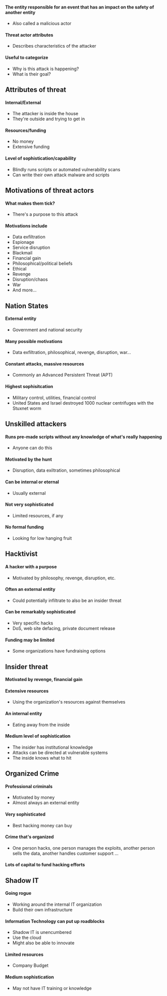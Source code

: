 #### The entity responsible for an event that has an impact on the safety of another entity
- Also called a malicious actor
#### Threat actor attributes
- Describes characteristics of the attacker
#### Useful to categorize
- Why is this attack is happening?
- What is their goal?


## Attributes of threat
#### Internal/External
- The attacker is inside the house
- They're outside and trying to get in
#### Resources/funding
- No money
- Extensive funding
#### Level of sophistication/capability
- Blindly runs scripts or automated vulnerability scans
- Can write their own attack malware and scripts


## Motivations of threat actors
#### What makes them tick?
- There's a purpose to this attack
#### Motivations include
- Data exfiltration
- Espionage
- Service disruption
- Blackmail
- Financial gain
- Philosophical/political beliefs
- Ethical
- Revenge
- Disruption/chaos
- War
- And more...


## Nation States
#### External entity
- Government and national security
#### Many possible motivations
- Data exfiltration, philosophical, revenge, disruption, war...
#### Constant attacks, massive resources
- Commonly an Advanced Persistent Threat (APT)
#### Highest sophisitcation
- Military control, utilities, financial control
- United States and Israel destroyed 1000 nuclear centrifuges with the Stuxnet worm


## Unskilled attackers
#### Runs pre-made scripts without any knowledge of what's really happening
- Anyone can do this
#### Motivated by the hunt
- Disruption, data exiltration, sometimes philosophical
#### Can be internal or eternal
- Usually external
#### Not very sophisticated
- Limited resources, if any
#### No formal funding
- Looking for low hanging fruit


## Hacktivist
#### A hacker with a purpose
- Motivated by philosophy, revenge, disruption, etc.
#### Often an external entity
- Could potentially infiltrate to also be an insider threat
#### Can be remarkably sophisticated
- Very specific hacks
- DoS, web site defacing, private document release
#### Funding may be limited
- Some organizations have fundraising options


## Insider threat
#### Motivated by revenge, financial gain

#### Extensive resources
- Using the organization's resources against themselves
#### An internal entity
- Eating away from the inside
#### Medium level of sophistication
- The insider has institutional knowledge
- Attacks can be directed at vulnerable systems
- The inside knows what to hit


## Organized Crime
#### Professional criminals
- Motivated by money
- Almost always an external entity
#### Very sophisticated
- Best hacking money can buy
#### Crime that's organized
- One person hacks, one person manages the exploits, another person sells the data, another handles customer support ...
#### Lots of capital to fund hacking efforts


## Shadow IT
#### Going rogue
- Working around the internal IT organization
- Build their own infrastructure
#### Information Technology can put up roadblocks
- Shadow IT is unencumbered
- Use the cloud
- Might also be able to innovate
#### Limited resources
- Company Budget
#### Medium sophistication
- May not have IT training or knowledge


